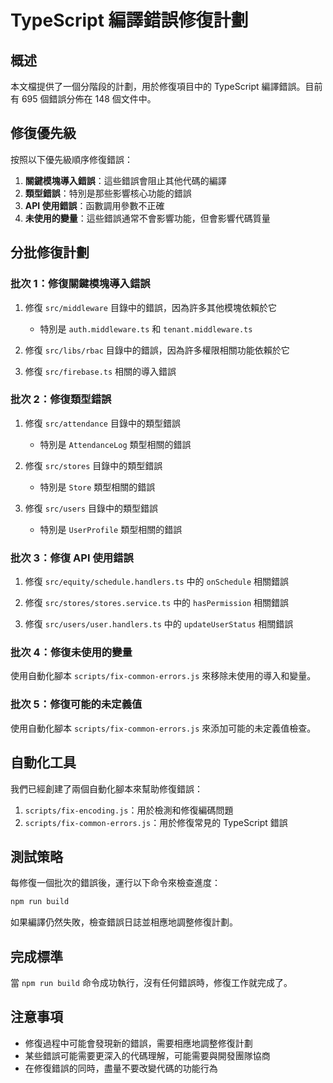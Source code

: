 # TypeScript 編譯錯誤修復計劃

## 概述

本文檔提供了一個分階段的計劃，用於修復項目中的 TypeScript 編譯錯誤。目前有 695 個錯誤分佈在 148 個文件中。

## 修復優先級

按照以下優先級順序修復錯誤：

1. **關鍵模塊導入錯誤**：這些錯誤會阻止其他代碼的編譯
2. **類型錯誤**：特別是那些影響核心功能的錯誤
3. **API 使用錯誤**：函數調用參數不正確
4. **未使用的變量**：這些錯誤通常不會影響功能，但會影響代碼質量

## 分批修復計劃

### 批次 1：修復關鍵模塊導入錯誤

1. 修復 `src/middleware` 目錄中的錯誤，因為許多其他模塊依賴於它
   - 特別是 `auth.middleware.ts` 和 `tenant.middleware.ts`

2. 修復 `src/libs/rbac` 目錄中的錯誤，因為許多權限相關功能依賴於它

3. 修復 `src/firebase.ts` 相關的導入錯誤

### 批次 2：修復類型錯誤

1. 修復 `src/attendance` 目錄中的類型錯誤
   - 特別是 `AttendanceLog` 類型相關的錯誤

2. 修復 `src/stores` 目錄中的類型錯誤
   - 特別是 `Store` 類型相關的錯誤

3. 修復 `src/users` 目錄中的類型錯誤
   - 特別是 `UserProfile` 類型相關的錯誤

### 批次 3：修復 API 使用錯誤

1. 修復 `src/equity/schedule.handlers.ts` 中的 `onSchedule` 相關錯誤

2. 修復 `src/stores/stores.service.ts` 中的 `hasPermission` 相關錯誤

3. 修復 `src/users/user.handlers.ts` 中的 `updateUserStatus` 相關錯誤

### 批次 4：修復未使用的變量

使用自動化腳本 `scripts/fix-common-errors.js` 來移除未使用的導入和變量。

### 批次 5：修復可能的未定義值

使用自動化腳本 `scripts/fix-common-errors.js` 來添加可能的未定義值檢查。

## 自動化工具

我們已經創建了兩個自動化腳本來幫助修復錯誤：

1. `scripts/fix-encoding.js`：用於檢測和修復編碼問題
2. `scripts/fix-common-errors.js`：用於修復常見的 TypeScript 錯誤

## 測試策略

每修復一個批次的錯誤後，運行以下命令來檢查進度：

```bash
npm run build
```

如果編譯仍然失敗，檢查錯誤日誌並相應地調整修復計劃。

## 完成標準

當 `npm run build` 命令成功執行，沒有任何錯誤時，修復工作就完成了。

## 注意事項

- 修復過程中可能會發現新的錯誤，需要相應地調整修復計劃
- 某些錯誤可能需要更深入的代碼理解，可能需要與開發團隊協商
- 在修復錯誤的同時，盡量不要改變代碼的功能行為
